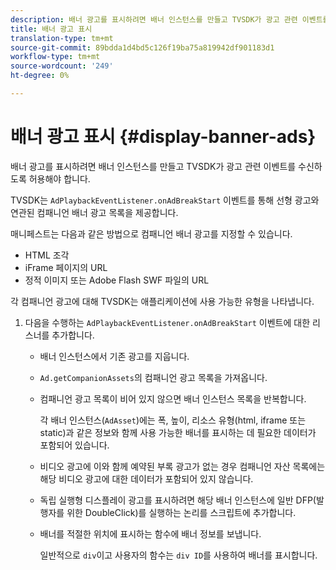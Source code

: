 ```yaml
---
description: 배너 광고를 표시하려면 배너 인스턴스를 만들고 TVSDK가 광고 관련 이벤트를 수신하도록 허용해야 합니다.
title: 배너 광고 표시
translation-type: tm+mt
source-git-commit: 89bdda1d4bd5c126f19ba75a819942df901183d1
workflow-type: tm+mt
source-wordcount: '249'
ht-degree: 0%

---
```



# 배너 광고 표시 {#display-banner-ads}

배너 광고를 표시하려면 배너 인스턴스를 만들고 TVSDK가 광고 관련 이벤트를 수신하도록 허용해야 합니다.

TVSDK는 `AdPlaybackEventListener.onAdBreakStart` 이벤트를 통해 선형 광고와 연관된 컴패니언 배너 광고 목록을 제공합니다.

매니페스트는 다음과 같은 방법으로 컴패니언 배너 광고를 지정할 수 있습니다.

* HTML 조각
* iFrame 페이지의 URL
* 정적 이미지 또는 Adobe Flash SWF 파일의 URL

각 컴패니언 광고에 대해 TVSDK는 애플리케이션에 사용 가능한 유형을 나타냅니다.

1. 다음을 수행하는 `AdPlaybackEventListener.onAdBreakStart` 이벤트에 대한 리스너를 추가합니다.

   * 배너 인스턴스에서 기존 광고를 지웁니다.
   * `Ad.getCompanionAssets`의 컴패니언 광고 목록을 가져옵니다.
   * 컴패니언 광고 목록이 비어 있지 않으면 배너 인스턴스 목록을 반복합니다.

      각 배너 인스턴스(`AdAsset`)에는 폭, 높이, 리소스 유형(html, iframe 또는 static)과 같은 정보와 함께 사용 가능한 배너를 표시하는 데 필요한 데이터가 포함되어 있습니다.
   * 비디오 광고에 이와 함께 예약된 부록 광고가 없는 경우 컴패니언 자산 목록에는 해당 비디오 광고에 대한 데이터가 포함되어 있지 않습니다.
   * 독립 실행형 디스플레이 광고를 표시하려면 해당 배너 인스턴스에 일반 DFP(발행자를 위한 DoubleClick)를 실행하는 논리를 스크립트에 추가합니다.
   * 배너를 적절한 위치에 표시하는 함수에 배너 정보를 보냅니다.

      일반적으로 `div`이고 사용자의 함수는 `div ID`를 사용하여 배너를 표시합니다.